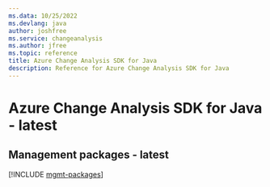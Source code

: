 ```yaml
---
ms.data: 10/25/2022
ms.devlang: java
author: joshfree
ms.service: changeanalysis
ms.author: jfree
ms.topic: reference
title: Azure Change Analysis SDK for Java
description: Reference for Azure Change Analysis SDK for Java
---
```

# Azure Change Analysis SDK for Java - latest

## Management packages - latest
[!INCLUDE [mgmt-packages](change-analysis-mgmt-index.md)]